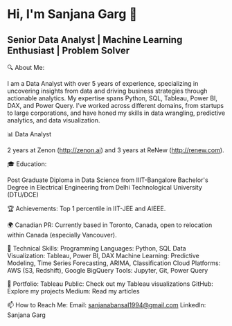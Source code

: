 # Hi, I'm Sanjana Garg 👋

## Senior Data Analyst | Machine Learning Enthusiast | Problem Solver

🔍 About Me:

I am a Data Analyst with over 5 years of experience, specializing in uncovering insights from data and driving business strategies through actionable analytics. My expertise spans Python, SQL, Tableau, Power BI, DAX, and Power Query. I’ve worked across different domains, from startups to large corporations, and have honed my skills in data wrangling, predictive analytics, and data visualization.

📊 Data Analyst

2 years at Zenon (http://zenon.ai) and 3 years at ReNew (http://renew.com).

🎓 Education:

Post Graduate Diploma in Data Science from IIIT-Bangalore
Bachelor's Degree in Electrical Engineering from Delhi Technological University (DTU/DCE)

🏆 Achievements: Top 1 percentile in IIT-JEE and AIEEE.

🌍 Canadian PR: Currently based in Toronto, Canada, open to relocation within Canada (especially Vancouver).

🚀 Technical Skills:
Programming Languages: Python, SQL
Data Visualization: Tableau, Power BI, DAX
Machine Learning: Predictive Modeling, Time Series Forecasting, ARIMA, Classification
Cloud Platforms: AWS (S3, Redshift), Google BigQuery
Tools: Jupyter, Git, Power Query

🌟 Portfolio:
Tableau Public: Check out my Tableau visualizations
GitHub: Explore my projects
Medium: Read my articles

📫 How to Reach Me:
Email: sanjanabansal1994@gmail.com
LinkedIn: Sanjana Garg
